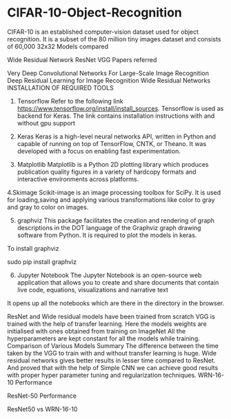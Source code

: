 # CIFAR-10-Object-Recognition
CIFAR-10 is an established computer-vision dataset used for object recognition. It is a subset of the 80 million tiny images dataset and consists of 60,000 32x32
Models compared

Wide Residual Network
ResNet
VGG
Papers referred

Very Deep Convolutional Networks For Large-Scale Image Recognition
Deep Residual Learning for Image Recognition
Wide Residual Networks
INSTALLATION OF REQUIRED TOOLS
1. Tensorflow
Refer to the following link https://www.tensorflow.org/install/install_sources. Tensorflow is used as backend for Keras. The link contains installation instructions with and without gpu support

2. Keras
Keras is a high-level neural networks API, written in Python and capable of running on top of TensorFlow, CNTK, or Theano. It was developed with a focus on enabling fast experimentation.


3. Matplotlib
Matplotlib is a Python 2D plotting library which produces publication quality figures in a variety of hardcopy formats and interactive environments across platforms.

4.Skimage
Scikit-image is an image processing toolbox for SciPy. It is used for loading,saving and applying various transformations like color to gray and gray to color on images.

5. graphviz
This package facilitates the creation and rendering of graph descriptions in the DOT language of the Graphviz graph drawing software from Python. It is required to plot the models in keras.

To install graphviz

sudo pip install graphviz

6. Jupyter Notebook
The Jupyter Notebook is an open-source web application that allows you to create and share documents that contain live code, equations, visualizations and narrative text


It opens up all the notebooks which are there in the directory in the browser.

ResNet and Wide residual models have been trained from scratch
VGG is trained with the help of transfer learning. Here the models weights are initialised with ones obtained from training on ImageNet
All the hyperparameters are kept constant for all the models while training.
Comparison of Various Models
Summary
The difference between the time taken by the VGG to train with and without transfer learning is huge.
Wide residual networks gives better results in lesser time compared to ResNet.
And proved that with the help of Simple CNN we can achieve good results with proper hyper parameter tuning and regularization techniques.
WRN-16-10 Performance  

ResNet-50 Performance  

ResNet50 vs WRN-16-10  
